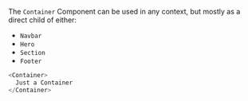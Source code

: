 The `Container` Component can be used in any context, but mostly as a direct child of either:
* `Navbar`
* `Hero`
* `Section`
* `Footer`
``` js
<Container>
  Just a Container
</Container>
```